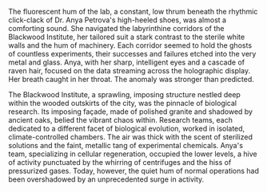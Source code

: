 The fluorescent hum of the lab, a constant, low thrum beneath the rhythmic click-clack of Dr. Anya Petrova's high-heeled shoes, was almost a comforting sound.  She navigated the labyrinthine corridors of the Blackwood Institute, her tailored suit a stark contrast to the sterile white walls and the hum of machinery.  Each corridor seemed to hold the ghosts of countless experiments, their successes and failures etched into the very metal and glass.  Anya, with her sharp, intelligent eyes and a cascade of raven hair, focused on the data streaming across the holographic display.  Her breath caught in her throat. The anomaly was stronger than predicted.

The Blackwood Institute, a sprawling, imposing structure nestled deep within the wooded outskirts of the city, was the pinnacle of biological research.  Its imposing façade, made of polished granite and shadowed by ancient oaks, belied the vibrant chaos within.  Research teams, each dedicated to a different facet of biological evolution, worked in isolated, climate-controlled chambers.  The air was thick with the scent of sterilized solutions and the faint, metallic tang of experimental chemicals.  Anya's team, specializing in cellular regeneration, occupied the lower levels, a hive of activity punctuated by the whirring of centrifuges and the hiss of pressurized gases.  Today, however, the quiet hum of normal operations had been overshadowed by an unprecedented surge in activity.
